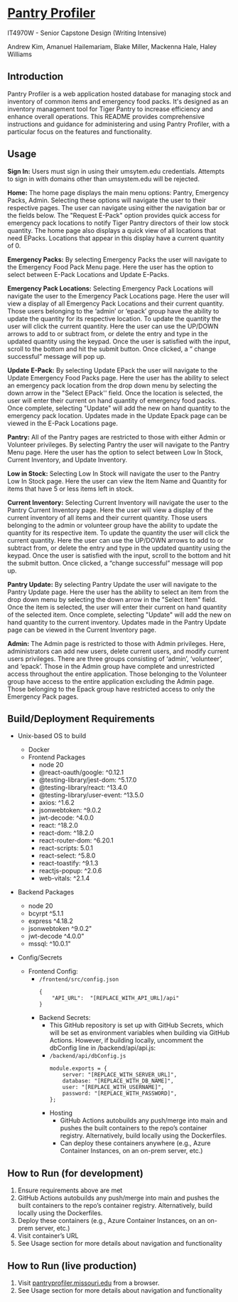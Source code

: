# [Pantry Profiler](http://pantryprofiler.missouri.edu)

IT4970W - Senior Capstone Design (Writing Intensive)

Andrew Kim, Amanuel Hailemariam, Blake Miller, Mackenna Hale, Haley Williams

## Introduction

Pantry Profiler is a web application hosted database for managing stock and inventory of common items and emergency food packs. It's designed as an inventory management tool for Tiger Pantry to increase efficiency and enhance overall operations. This README provides comprehensive instructions and guidance for administering and using Pantry Profiler, with a particular focus on the features and functionality.

## Usage

**Sign In:** Users must sign in using their umsytem.edu credentials. Attempts to sign in with domains other than umsystem.edu will be rejected.

**Home:** The home page displays the main menu options: Pantry, Emergency Packs, Admin. Selecting these options will navigate the user to their respective pages. The user can navigate using either the navigation bar or the fields below. The "Request E-Pack" option provides quick access for emergency pack locations to notify Tiger Pantry directors of their low stock quantity. The home page also displays a quick view of all locations that need EPacks. Locations that appear in this display have a current quantity of 0.

**Emergency Packs:** By selecting Emergency Packs the user will navigate to the Emergency Food Pack Menu page. Here the user has the option to select between E-Pack Locations and Update E-Packs.

**Emergency Pack Locations:** Selecting Emergency Pack Locations will navigate the user to the Emergency Pack Locations page. Here the user will view a display of all Emergency Pack Locations and their current quantity. Those users belonging to the ‘admin’ or ‘epack’ group have the ability to update the quantity for its respective location. To update the quantity the user will click the current quantity. Here the user can use the UP/DOWN arrows to add to or subtract from, or delete the entry and type in the updated quantity using the keypad. Once the user is satisfied with the input, scroll to the bottom and hit the submit button. Once clicked, a “ change successful” message will pop up.

**Update E-Pack:** By selecting Update EPack the user will navigate to the Update Emergency Food Packs page. Here the user has the ability to select an emergency pack location from the drop down menu by selecting the down arrow in the "Select EPack'' field. Once the location is selected, the user will enter their current on hand quantity of emergency food packs. Once complete, selecting "Update" will add the new on hand quantity to the emergency pack location. Updates made in the Update Epack page can be viewed in the E-Pack Locations page.

**Pantry:** All of the Pantry pages are restricted to those with either Admin or Volunteer privileges. By selecting Pantry the user will navigate to the Pantry Menu page. Here the user has the option to select between Low In Stock, Current Inventory, and Update Inventory.

**Low in Stock:** Selecting Low In Stock will navigate the user to the Pantry Low In Stock page. Here the user can view the Item Name and Quantity for items that have 5 or less items left in stock.

**Current Inventory:** Selecting Current Inventory will navigate the user to the Pantry Current Inventory page. Here the user will view a display of the current inventory of all items and their current quantity. Those users belonging to the admin or volunteer group have the ability to update the quantity for its respective item. To update the quantity the user will click the current quantity. Here the user can use the UP/DOWN arrows to add to or subtract from, or delete the entry and type in the updated quantity using the keypad. Once the user is satisfied with the input, scroll to the bottom and hit the submit button. Once clicked, a “change successful” message will pop up.

**Pantry Update:** By selecting Pantry Update the user will navigate to the Pantry Update page. Here the user has the ability to select an item from the drop down menu by selecting the down arrow in the "Select Item" field. Once the item is selected, the user will enter their current on hand quantity of the selected item. Once complete, selecting "Update" will add the new on hand quantity to the current inventory. Updates made in the Pantry Update page can be viewed in the Current Inventory page.

**Admin:** The Admin page is restricted to those with Admin privileges. Here, administrators can add new users, delete current users, and modify current users privileges. There are three groups consisting of ‘admin’, ‘volunteer’, and ‘epack’. Those in the Admin group have complete and unrestricted access throughout the entire application. Those belonging to the Volunteer group have access to the entire application excluding the Admin page. Those belonging to the Epack group have restricted access to only the Emergency Pack pages.

## Build/Deployment Requirements

-   Unix-based OS to build

    -   Docker
    -   Frontend Packages
        -   node 20
        -   @react-oauth/google: ^0.12.1
        -   @testing-library/jest-dom: ^5.17.0
        -   @testing-library/react: ^13.4.0
        -   @testing-library/user-event: ^13.5.0
        -   axios: ^1.6.2
        -   jsonwebtoken: ^9.0.2
        -   jwt-decode: ^4.0.0
        -   react: ^18.2.0
        -   react-dom: ^18.2.0
        -   react-router-dom: ^6.20.1
        -   react-scripts: 5.0.1
        -   react-select: ^5.8.0
        -   react-toastify: ^9.1.3
        -   reactjs-popup: ^2.0.6
        -   web-vitals: ^2.1.4

-   Backend Packages

    -   node 20
    -   bcyrpt ^5.1.1
    -   express ^4.18.2
    -   jsonwebtoken ^9.0.2"
    -   jwt-decode ^4.0.0"
    -   mssql: ^10.0.1"

-   Config/Secrets
    -   Frontend Config:
        -   `/frontend/src/config.json`
            ```
            {
                "API_URL":  "[REPLACE_WITH_API_URL]/api"
            }
            ```
        -   Backend Secrets:
            -   This GitHub repository is set up with GitHub Secrets, which will be set as environment variables when building via GitHub Actions. However, if building locally, uncomment the dbConfig line in /backend/api/api.js:
            -   `/backend/api/dbConfig.js`
                ```
                module.exports = {
                    server: "[REPLACE_WITH_SERVER_URL]",
                    database: "[REPLACE_WITH_DB_NAME]",
                    user: "[REPLACE_WITH_USERNAME]",
                    password: "[REPLACE_WITH_PASSWORD]",
                };
                ```
            -   Hosting
                -   GitHub Actions autobuilds any push/merge into main and pushes the built containers to the repo’s container registry. Alternatively, build locally using the Dockerfiles.
                -   Can deploy these containers anywhere (e.g., Azure Container Instances, on an on-prem server, etc.)

## How to Run (for development)

1. Ensure requirements above are met
2. GitHub Actions autobuilds any push/merge into main and pushes the built containers to the repo’s container registry. Alternatively, build locally using the Dockerfiles.
3. Deploy these containers (e.g., Azure Container Instances, on an on-prem server, etc.)
4. Visit container’s URL
5. See Usage section for more details about navigation and functionality

## How to Run (live production)

1. Visit [pantryprofiler.missouri.edu](pantryprofiler.missouri.edu) from a browser.
2. See Usage section for more details about navigation and functionality

